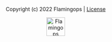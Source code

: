 <p style="text-align: center;" align="center"> 
Copyright (c) 2022 Flamingops | <a href="../blob/main/LICENSE">License</a>
</p>
<p align="center">
<img  src="https://github.com/blyndusk/flamingops/blob/main/assets/flamingo_v2.png?raw=true"
      width="50"
      alt="Flamingops logo"
    />
</p>